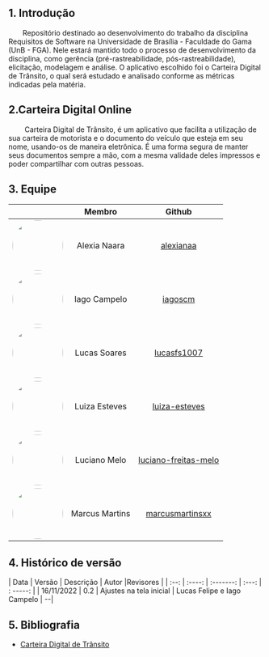 
## 1. Introdução

&emsp;&emsp;Repositório destinado ao desenvolvimento do trabalho da disciplina Requisitos de Software na Universidade de Brasília - Faculdade do Gama (UnB - FGA). Nele estará mantido todo o processo de desenvolvimento da disciplina, como gerência (pré-rastreabilidade, pós-rastreabilidade), elicitação, modelagem e análise. O aplicativo escolhido foi o Carteira Digital de Trânsito, o qual será estudado e analisado conforme as métricas indicadas pela matéria.


## 2.Carteira Digital Online
&emsp;&emsp; Carteira Digital de Trânsito, é um aplicativo que facilita a utilização de sua carteira de motorista e o documento do veículo que esteja em seu nome, usando-os de maneira eletrônica. É uma forma segura de manter seus documentos sempre a mão, com a mesma validade deles impressos e poder compartilhar com outras pessoas.

## 3. Equipe

<center>

|                                         | Membro            | Github             |
| :-------------------------------------: | :---------------: | :----------------: |
|<img src="https://avatars.githubusercontent.com/u/61877198?v=4" width=100rem style="border-radius: 50%">| Alexia Naara | [alexianaa](https://github.com/alexianaa) |
|<img src=" https://github.com/iagoscm.png" width=100rem style="border-radius: 50%"> | Iago Campelo | [iagoscm](https://github.com/iagoscm)
|<img src="https://github.com/lucasfs1007.png" width=100rem style="border-radius: 50%"> | Lucas Soares | [lucasfs1007](https://github.com/lucasfs1007)
|<img src="https://avatars.githubusercontent.com/u/69515514?v=4" width=100rem style="border-radius: 50%"> | Luiza Esteves | [luiza-esteves](https://github.com/luiza-esteves)
|<img src="https://avatars.githubusercontent.com/u/88516249?v=4" width=100rem style="border-radius: 50%"> | Luciano Melo | [luciano-freitas-melo](https://github.com/luciano-freitas-melo)
|<img src="https://avatars.githubusercontent.com/u/89209017?v=4" width=100rem style="border-radius: 50%"> | Marcus Martins | [marcusmartinsxx](https://github.com/marcusmartinsxx)


</center>

## 4. Histórico de versão
| Data | Versão | Descrição | Autor |Revisores |
| :--: | :----: | :-------: | :---: | : -----:    |
| 16/11/2022 | 0.2 | Ajustes na tela inicial  | Lucas Felipe e Iago Campelo | --|

## 5. Bibliografia

- [Carteira Digital de Trânsito](https://www.gov.br/pt-br/servicos/obter-carteira-digital-de-transito)
